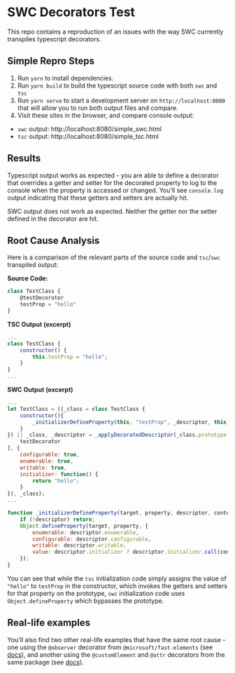 # SWC Decorators Test

This repo contains a reproduction of an issues with the way SWC currently transpiles typescript decorators.

## Simple Repro Steps

1. Run `yarn` to install dependencies.
2. Run `yarn build` to build the typescript source code with both `swc` and `tsc`
3. Run `yarn serve` to start a development server on `http://localhost:8080` that will allow you to run both output files and compare.
4. Visit these sites in the browser, and compare console output:
  - `swc` output: http://localhost:8080/simple_swc.html
  - `tsc` output: http://localhost:8080/simple_tsc.html

## Results

Typescript output works as expected - you are able to define a decorator that overrides a getter and setter for the decorated property to log to the console when the property is accessed or changed. You'll see `console.log` output indicating that these getters and setters are actually hit.

SWC output does not work as expected. Neither the getter nor the setter defined in the decorator are hit.


## Root Cause Analysis

Here is a comparison of the relevant parts of the source code and `tsc`/`swc` transpiled output:

**Source Code:**
```ts
class TestClass {
    @testDecorator
    testProp = "hello"
}
```

**TSC Output (excerpt)**
```js
...
class TestClass {
    constructor() {
        this.testProp = "hello";
    }
}
...
```

**SWC Output (excerpt)**
```js
...
let TestClass = ((_class = class TestClass {
    constructor(){
        _initializerDefineProperty(this, "testProp", _descriptor, this);
    }
}) || _class, _descriptor = _applyDecoratedDescriptor(_class.prototype, "testProp", [
    testDecorator
], {
    configurable: true,
    enumerable: true,
    writable: true,
    initializer: function() {
        return "hello";
    }
}), _class);
...

function _initializerDefineProperty(target, property, descriptor, context) {
    if (!descriptor) return;
    Object.defineProperty(target, property, {
        enumerable: descriptor.enumerable,
        configurable: descriptor.configurable,
        writable: descriptor.writable,
        value: descriptor.initializer ? descriptor.initializer.call(context) : void 0
    });
}
```

You can see that while the `tsc` initialization code simply assigns the value of `"hello"` to `testProp` in the constructor, which invokes the getters and setters for that property on the prototype, `swc` initialization code uses `Object.defineProperty` which bypasses the prototype.

## Real-life examples

You'll also find two other real-life examples that have the same root cause - one using the `@observer` decorator from `@microsoft/fast-elements` (see [docs](https://www.fast.design/docs/fast-element/observables-and-state)), and another using the `@customElement` and `@attr` decorators from the same package (see [docs](https://www.fast.design/docs/fast-element/defining-elements)).
